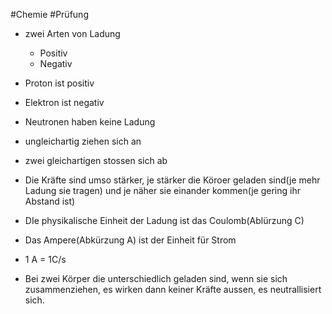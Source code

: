 #Chemie #Prüfung 
- zwei Arten von Ladung
	- Positiv
	- Negativ


- Proton ist positiv
- Elektron ist negativ
- Neutronen haben keine Ladung


- ungleichartig ziehen sich an
- zwei gleichartigen stossen sich ab

- Die Kräfte sind umso stärker, je stärker die Köroer geladen sind(je mehr Ladung sie tragen) und je näher sie einander kommen(je gering ihr Abstand ist)
- DIe physikalische Einheit der Ladung ist das Coulomb(Ablürzung C)
- Das Ampere(Abkürzung A) ist der Einheit für Strom
- 1 A = 1C/s

- Bei zwei Körper die unterschiedlich geladen sind, wenn sie sich zusammenziehen, es wirken dann keiner Kräfte aussen, es neutrallisiert sich.